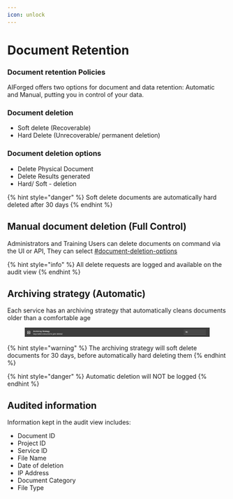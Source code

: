 ```yaml
---
icon: unlock
---
```


# Document Retention

### Document retention Policies

AIForged offers two options for document and data retention: Automatic and Manual, putting you in control of your data.

### Document deletion

* Soft delete (Recoverable)
* Hard Delete (Unrecoverable/ permanent deletion)&#x20;

### Document deletion options

* Delete Physical Document
* Delete Results generated&#x20;
* Hard/ Soft - deletion

{% hint style="danger" %}
Soft delete documents are automatically hard deleted after 30 days
{% endhint %}

## Manual document deletion (Full Control)

Administrators and Training Users can delete documents on command via the UI or API, They can select [#document-deletion-options](document-retention.md#document-deletion-options "mention")

{% hint style="info" %}
All delete requests are logged and available on the audit view
{% endhint %}

## Archiving strategy (Automatic)

Each service has an archiving strategy that automatically cleans documents older than a comfortable age

<figure><img src="../.gitbook/assets/image (18).png" alt=""><figcaption></figcaption></figure>

{% hint style="warning" %}
The archiving strategy will soft delete documents for 30 days, before automatically hard deleting them
{% endhint %}

{% hint style="danger" %}
Automatic deletion will NOT be logged
{% endhint %}

## Audited information

Information kept in the audit view includes:&#x20;

* Document ID&#x20;
* Project ID&#x20;
* Service ID&#x20;
* File Name&#x20;
* Date of deletion&#x20;
* IP Address&#x20;
* Document Category&#x20;
* File Type







